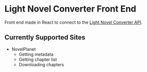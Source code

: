 # Light Novel Converter Front End

Front end made in React to connect to the [Light Novel Converter API](https://github.com/Squirrels/light-novel-converter-api).

## Currently Supported Sites
- NovelPlanet
  - Getting metadata
  - Getting chapter list
  - Downloading chapters